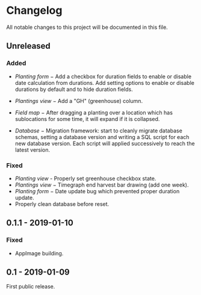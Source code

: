 # Changelog

All notable changes to this project will be documented in this file.

## Unreleased

### Added

  - *Planting form* − Add a checkbox for duration fields to enable or disable
    date calculation from durations. Add setting options to enable or disable
    durations by default and to hide duration fields.

  - *Plantings view* − Add a "GH" (greenhouse) column. 

  - *Field map* − After dragging a planting over a location which has
    sublocations for some time, it will expand if it is collapsed.

  - *Database* − Migration framework: start to cleanly migrate database schemas,
    setting a database version and writing a SQL script for each new database
    version. Each script will applied successively to reach the latest version.

### Fixed
  - *Planting view* - Properly set greenhouse checkbox state.
  - *Plantings view* − Timegraph end harvest bar drawing (add one week).
  - *Planting form* − Date update bug which prevented proper duration update.
  - Properly clean database before reset.

## 0.1.1 - 2019-01-10

### Fixed
  - AppImage building.

## 0.1 - 2019-01-09

First public release.
